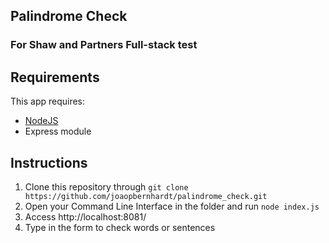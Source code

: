 ## Palindrome Check
### For Shaw and Partners Full-stack test

## Requirements
This app requires:
* [NodeJS](https://nodejs.org)
* Express module

## Instructions
1. Clone this repository through `git clone https://github.com/joaopbernhardt/palindrome_check.git`
1. Open your Command Line Interface in the folder and run `node index.js`
1. Access http://localhost:8081/
1. Type in the form to check words or sentences
